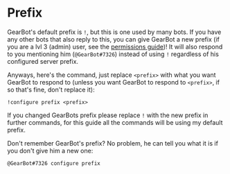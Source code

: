 # Prefix

GearBot's default prefix is `!`, but this is one used by many bots. If you have any other bots that also reply to this, you can give GearBot a new prefix (if you are a lvl 3 (admin) user, see the [permissions guide](../intro_permissions))!
It will also respond to you mentioning him (`@GearBot#7326`) instead of using `!` regardless of his configured server prefix.

Anyways, here's the command, just replace `<prefix>` with what you want GearBot to respond to (unless you want GearBot to respond to `<prefix>`, if so that's fine, don't replace it):

```
!configure prefix <prefix>
```

If you changed GearBots prefix please replace `!` with the new prefix in further commands, for this guide all the commands will be using my default prefix.

Don't remember GearBot's prefix? No problem, he can tell you what it is if you don't give him a new one:

```
@GearBot#7326 configure prefix
```
